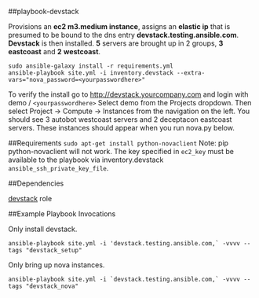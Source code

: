 ##playbook-devstack

Provisions an **ec2 m3.medium instance**, assigns an **elastic ip** that is presumed to be bound to the dns entry **devstack.testing.ansible.com**. **Devstack** is then installed. **5** servers are brought up in 2 groups, **3** **eastcoast** and **2** **westcoast**.
```
sudo ansible-galaxy install -r requirements.yml
ansible-playbook site.yml -i inventory.devstack --extra-vars="nova_password=<yourpasswordhere>"
```
To verify the install go to http://devstack.yourcompany.com and login with demo / `<yourpasswordhere>` Select demo from the Projects dropdown. Then select Project -> Compute -> Instances from the navigation on the left. You should see 3 autobot westcoast servers and 2 deceptacon eastcoast servers. These instances should appear when you run nova.py below.

##Requirements
`sudo apt-get install python-novaclient` Note: pip python-novaclient will not work.
The key specified in `ec2_key` must be available to the playbook via inventory.devstack `ansible_ssh_private_key_file`.

##Dependencies

[devstack](https://galaxy.ansible.com/list#/roles/2858) role

##Example Playbook Invocations

Only install devstack.
```
ansible-playbook site.yml -i 'devstack.testing.ansible.com,` -vvvv --tags "devstack_setup"
```
Only bring up nova instances.
```
ansible-playbook site.yml -i `devstack.testing.ansible.com,` -vvvv --tags "devstack_nova"
```
